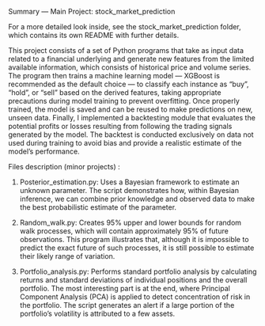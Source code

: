 Summary — Main Project: stock_market_prediction

For a more detailed look inside, see the stock_market_prediction folder, which contains its own README with further details.

This project consists of a set of Python programs that take as input data related to a financial underlying and generate new features from the limited available information, which consists of historical price and volume series.
The program then trains a machine learning model — XGBoost is recommended as the default choice — to classify each instance as “buy”, “hold”, or “sell” based on the derived features, taking appropriate precautions during model training to prevent overfitting.
Once properly trained, the model is saved and can be reused to make predictions on new, unseen data.
Finally, I implemented a backtesting module that evaluates the potential profits or losses resulting from following the trading signals generated by the model. The backtest is conducted exclusively on data not used during training to avoid bias and provide a realistic estimate of the model’s performance.





Files description (minor projects) :
1) Posterior_estimation.py: Uses a Bayesian framework to estimate an unknown parameter.
The script demonstrates how, within Bayesian inference, we can combine prior knowledge and observed data to make the best probabilistic estimate of the parameter.

3) Random_walk.py: Creates 95% upper and lower bounds for random walk processes, which will contain approximately 95% of future observations.
This program illustrates that, although it is impossible to predict the exact future of such processes, it is still possible to estimate their likely range of variation.

3) Portfolio_analysis.py: Performs standard portfolio analysis by calculating returns and standard deviations of individual positions and the overall portfolio.
The most interesting part is at the end, where Principal Component Analysis (PCA) is applied to detect concentration of risk in the portfolio.
The script generates an alert if a large portion of the portfolio’s volatility is attributed to a few assets.
